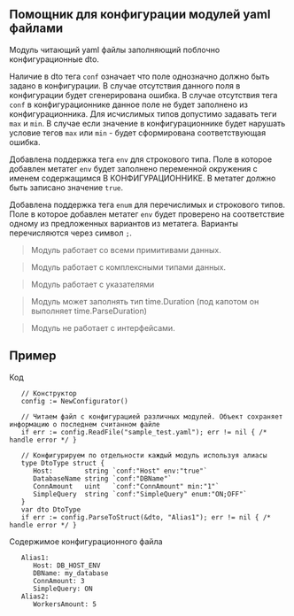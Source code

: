 ## Помощник для конфигурации модулей yaml файлами

Модуль читающий yaml файлы заполняющий поблочно конфигурационные dto.

Наличие в dto тега `conf` означает что поле однозначно должно быть задано в конфигурации. В случае отсутствия данного поля в конфигурации будет сгенерирована ошибка. В случае отсутствия тега `conf` в конфигурационнике данное поле не будет заполнено из конфигурационника. Для исчислимых типов допустимо задавать теги `max` и `min`. В случае если значение в конфигурационнике будет нарушать условие тегов `max` или `min` - будет сформирована соответствующая ошибка.

Добавлена поддержка тега `env` для строкового типа. Поле в которое добавлен метатег `env` будет заполнено переменной окружения с именем содержащимся В КОНФИГУРАЦИОННИКЕ. В метатег должно быть записано значение `true`.

Добавлена поддержка тега `enum` для перечислимых и строкового типов. Поле в которое добавлен метатег `env` будет проверено на соответствие одному из предложенных вариантов из метатега. Варианты перечисляются через символ `;`.

> Модуль работает со всеми примитивами данных.

> Модуль работает с комплексными типами данных.

> Модуль работает с указателями

> Модуль может заполнять тип time.Duration (под капотом он выполняет time.ParseDuration)

> Модуль не работает с интерфейсами.

## Пример

Код

```
   // Конструктор
   config := NewConfigurator()

   // Читаем файл с конфигурацией различных модулей. Объект сохраняет информацию о последнем считанном файле
   if err := config.ReadFile("sample_test.yaml"); err != nil { /* handle error */ }

   // Конфигурируем по отдельности каждый модуль используя алиасы
   type DtoType struct {
      Host:        string `conf:"Host" env:"true"`
      DatabaseName string `conf:"DBName"`
      ConnAmount   uint   `conf:"ConnAmount" min:"1"`
      SimpleQuery  string `conf:"SimpleQuery" enum:"ON;OFF"`
   }
   var dto DtoType
   if err := config.ParseToStruct(&dto, "Alias1"); err != nil { /* handle error */ }
```

Содержимое конфигурационного файла

```
   Alias1:
      Host: DB_HOST_ENV
      DBName: my_database
      ConnAmount: 3
      SimpleQuery: ON
   Alias2:
      WorkersAmount: 5
```
